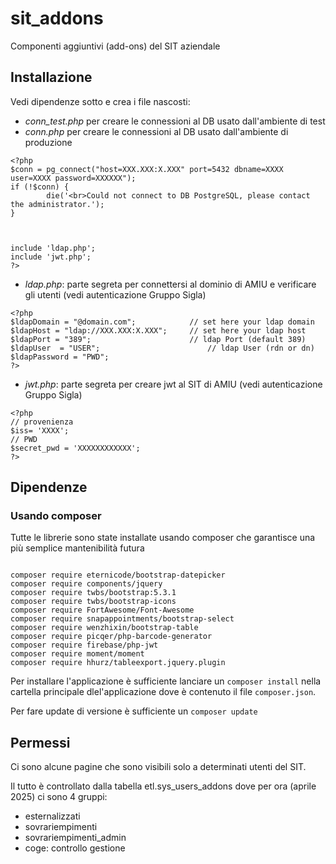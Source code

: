 # sit_addons

Componenti aggiuntivi (add-ons) del SIT aziendale

## Installazione

Vedi dipendenze sotto e crea i file nascosti:

- *conn_test.php*  per creare le connessioni al DB usato dall'ambiente di test
- *conn.php* per creare le connessioni al DB usato dall'ambiente di produzione

```
<?php 
$conn = pg_connect("host=XXX.XXX:X.XXX" port=5432 dbname=XXXX user=XXXX password=XXXXXX");
if (!$conn) {
        die('<br>Could not connect to DB PostgreSQL, please contact the administrator.');
}



include 'ldap.php';
include 'jwt.php';
?>
```

- *ldap.php*: parte segreta per connettersi al dominio di AMIU e verificare gli utenti (vedi autenticazione Gruppo Sigla)

```
<?php
$ldapDomain = "@domain.com"; 			// set here your ldap domain
$ldapHost = "ldap://XXX.XXX:X.XXX"; 	// set here your ldap host
$ldapPort = "389"; 						// ldap Port (default 389)
$ldapUser  = "USER"; 						// ldap User (rdn or dn)
$ldapPassword = "PWD";
?>
```

- *jwt.php*: parte segreta per creare jwt al SIT di AMIU (vedi autenticazione Gruppo Sigla)

```
<?php
// provenienza
$iss= 'XXXX';
// PWD
$secret_pwd = 'XXXXXXXXXXXX';
?>
```

## Dipendenze

### Usando composer

Tutte le librerie sono state installate usando composer che garantisce una più semplice mantenibilità futura

```

composer require eternicode/bootstrap-datepicker
composer require components/jquery
composer require twbs/bootstrap:5.3.1
composer require twbs/bootstrap-icons
composer require FortAwesome/Font-Awesome
composer require snapappointments/bootstrap-select
composer require wenzhixin/bootstrap-table
composer require picqer/php-barcode-generator
composer require firebase/php-jwt
composer require moment/moment
composer require hhurz/tableexport.jquery.plugin
```

Per installare l'applicazione è sufficiente lanciare un `composer install` nella cartella principale dlel'applicazione dove è contenuto il file `composer.json`.

Per fare update di versione è sufficiente un `composer update`



## Permessi

Ci sono alcune pagine che sono visibili solo a determinati utenti del SIT. 

Il tutto è controllato dalla tabella etl.sys_users_addons dove per ora (aprile 2025) ci sono 4 gruppi:

- esternalizzati
- sovrariempimenti
- sovrariempimenti_admin
- coge: controllo gestione




